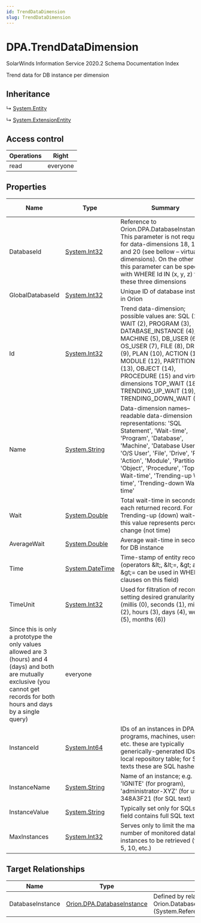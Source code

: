 ```yaml
---
id: TrendDataDimension
slug: TrendDataDimension
---
```


# DPA.TrendDataDimension

SolarWinds Information Service 2020.2 Schema Documentation Index

Trend data for DB instance per dimension

## Inheritance

↳ [System.Entity](./../System/Entity)

↳ [System.ExtensionEntity](./../System/ExtensionEntity)

## Access control

| Operations | Right |
| ------ | ------ |
| read | everyone |

## Properties

| Name | Type | Summary | Access Control |
| ------ | ------ | ------ | ------ |
| DatabaseId | [System.Int32](https://docs.microsoft.com/en-us/dotnet/api/system.int32) | Reference to Orion.DPA.DatabaseInstance.Id. This parameter is not required for data-dimensions 18, 19 and 20 (see bellow – virtual dimensions). On the other hand this parameter can be specified with WHERE Id IN (x, y, z) for these three dimensions | everyone |
| GlobalDatabaseId | [System.Int32](https://docs.microsoft.com/en-us/dotnet/api/system.int32) | Unique ID of database instance in Orion | everyone |
| Id | [System.Int32](https://docs.microsoft.com/en-us/dotnet/api/system.int32) | Trend data-dimension; possible values are: SQL (1), WAIT (2), PROGRAM (3), DATABASE_INSTANCE (4), MACHINE (5), DB_USER (6), OS_USER (7), FILE (8), DRIVE (9), PLAN (10), ACTION (11), MODULE (12), PARTITION (13), OBJECT (14), PROCEDURE (15) and virtual dimensions TOP_WAIT (18), TRENDING_UP_WAIT (19), TRENDING_DOWN_WAIT (20) | everyone |
| Name | [System.String](https://docs.microsoft.com/en-us/dotnet/api/system.string) | Data-dimension names–readable data-dimension representations: 'SQL Statement', 'Wait-time', 'Program', 'Database', 'Machine', 'Database User', 'O/S User', 'File', 'Drive', 'Plan', 'Action', 'Module', 'Partition', 'Object', 'Procedure', 'Top Wait-time', 'Trending-up Wait-time', 'Trending-down Wait-time' | everyone |
| Wait | [System.Double](https://docs.microsoft.com/en-us/dotnet/api/system.double) | Total wait-time in seconds for each returned record. For Trending-up (down) wait-time this value represents percent change (not time) | everyone |
| AverageWait | [System.Double](https://docs.microsoft.com/en-us/dotnet/api/system.double) | Average wait-time in seconds for DB instance | everyone |
| Time | [System.DateTime](https://docs.microsoft.com/en-us/dotnet/api/system.datetime) | Time-stamp of entity record (operators &amp;lt;, &amp;lt;=, &amp;gt; and &amp;gt;= can be used in WHERE clauses on this field) | everyone |
| TimeUnit | [System.Int32](https://docs.microsoft.com/en-us/dotnet/api/system.int32) | Used for filtration of records by setting desired granularity (millis (0), seconds (1), minutes (2), hours (3), days (4), weeks (5), months (6))
Since this is only a prototype the only values allowed are 3 (hours) and 4 (days) and both are mutually exclusive (you cannot get records for both hours and days by a single query) | everyone |
| InstanceId | [System.Int64](https://docs.microsoft.com/en-us/dotnet/api/system.int64) | IDs of an instances in DPA; for programs, machines, users, etc. these are typically generically-generated IDs in local repository table; for SQL texts these are SQL hashes | everyone |
| InstanceName | [System.String](https://docs.microsoft.com/en-us/dotnet/api/system.string) | Name of an instance; e.g. 'IGNITE' (for program), 'administrator-XYZ' (for user), 348A3F21 (for SQL text) | everyone |
| InstanceValue | [System.String](https://docs.microsoft.com/en-us/dotnet/api/system.string) | Typically set only for SQLs–this field contains full SQL text | everyone |
| MaxInstances | [System.Int32](https://docs.microsoft.com/en-us/dotnet/api/system.int32) | Serves only to limit the maximal number of monitored database instances to be retrieved (top 5, 10, etc.) | everyone |

## Target Relationships

| Name | Type | Notes |
| ------ | ------ | ------ |
| DatabaseInstance | [Orion.DPA.DatabaseInstance](./../Orion.DPA/DatabaseInstance) | Defined by relationship Orion.DatabaseInstanceTrendDataDimension (System.Reference) |

